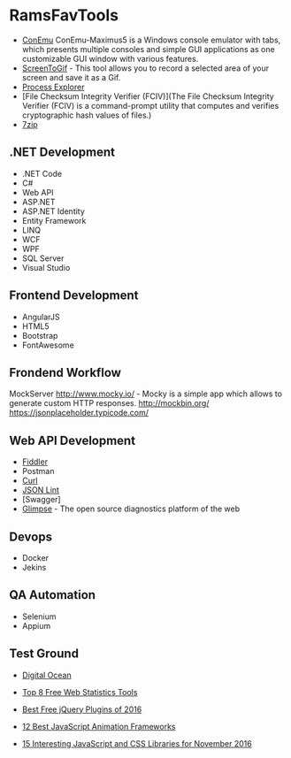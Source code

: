
# RamsFavTools


* [ConEmu](https://conemu.github.io/) ConEmu-Maximus5 is a Windows console emulator with tabs, which presents multiple consoles and simple GUI applications as one customizable GUI window with various features.
* [ScreenToGif](https://screentogif.codeplex.com/) - This tool allows you to record a selected area of your screen and save it as a Gif.
* [Process Explorer](https://technet.microsoft.com/en-us/sysinternals/processexplorer.aspx)
* [File Checksum Integrity Verifier (FCIV)](The File Checksum Integrity Verifier (FCIV) is a command-prompt utility that computes and verifies cryptographic hash values of files.)
* [7zip](http://www.7-zip.org/)


## .NET Development
* .NET Code
* C#
* Web API
* ASP.NET
* ASP.NET Identity
* Entity Framework
* LINQ
* WCF
* WPF
* SQL Server
* Visual Studio

## Frontend Development
* AngularJS
* HTML5 
* Bootstrap
* FontAwesome

## Frondend Workflow
MockServer
http://www.mocky.io/ - Mocky is a simple app which allows to generate custom HTTP responses. 
http://mockbin.org/
https://jsonplaceholder.typicode.com/



## Web API Development
* [Fiddler](http://www.telerik.com/fiddler) 
* Postman
* [Curl](https://curl.haxx.se/download.html)
* [JSON Lint](http://zaa.ch/jsonlint/)
* [Swagger]
* [Glimpse](http://getglimpse.com/) - The open source diagnostics platform of the web


## Devops
* Docker
* Jekins

## QA Automation
* Selenium
* Appium

## Test Ground
* [Digital Ocean](www.digitalocean.com)



* [Top 8 Free Web Statistics Tools](http://www.hongkiat.com/blog/top-14-free-web-statistics-tools/)
* [Best Free jQuery Plugins of 2016](https://designmodo.com/free-jquery-plugins-2016/?)
* [12 Best JavaScript Animation Frameworks](https://codegeekz.com/best-javascript-animation-frameworks/)
* [15 Interesting JavaScript and CSS Libraries for November 2016](http://tutorialzine.com/2016/11/15-interesting-javascript-and-css-libraries-for-november-2016/)
